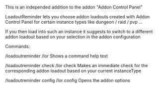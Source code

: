 This is an independed addition to the addon "Addon Control Panel"

LoadoutReminder lets you choose addon loadouts created with Addon Control Panel for certain instance types like dungeon / raid / pvp ...



If you then load into such an instance it suggests to switch to a different addon loadout based on your selection in the addon configuration



Commands:



/loadoutreminder
/lor
Shows a command help text



/loadoutreminder check
/lor check
Makes an immediate check for the corresponding addon loadout based on your current instanceType



/loadoutreminder config
/lor config
Opens the addon options

